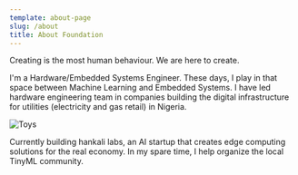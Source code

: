 ```yaml
---
template: about-page
slug: /about
title: About Foundation
---
```


Creating is the most human behaviour. We are here to create.

I'm a Hardware/Embedded Systems Engineer. These days, I play in that space between Machine Learning and Embedded Systems. I have led hardware engineering team in companies building the digital infrastructure for utilities (electricity and gas retail) in Nigeria. 

![Toys](/assets/vanessa-bucceri-gdirwiyama8-unsplash.jpg "Toys")

Currently building hankali labs, an AI startup that creates edge computing solutions for the real economy. In my spare time, I help organize the local TinyML community. 






